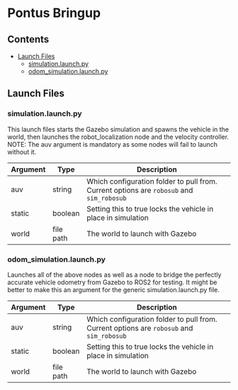 # Pontus Bringup

## Contents
- [Launch Files](#launch-files)
  - [simulation.launch.py](#simulationlaunchpy)
  - [odom_simulation.launch.py](#odom\_simulationlaunchpy)

## Launch Files

### simulation.launch.py

This launch files starts the Gazebo simulation and spawns the vehicle in the world, then launches the robot_localization node and the velocity controller. NOTE: The auv argument is mandatory as some nodes will fail to launch without it.

| Argument | Type | Description |
|----------|------|-------------|
| auv | string | Which configuration folder to pull from. Current options are `robosub` and `sim_robosub` |
| static | boolean | Setting this to true locks the vehicle in place in simulation |
| world | file path | The world to launch with Gazebo |

### odom_simulation.launch.py

Launches all of the above nodes as well as a node to bridge the perfectly accurate vehicle odometry from Gazebo to ROS2 for testing. It might be better to make this an argument for the generic simulation.launch.py file.

| Argument | Type | Description |
|----------|------|-------------|
| auv | string | Which configuration folder to pull from. Current options are `robosub` and `sim_robosub` |
| static | boolean | Setting this to true locks the vehicle in place in simulation |
| world | file path | The world to launch with Gazebo |
